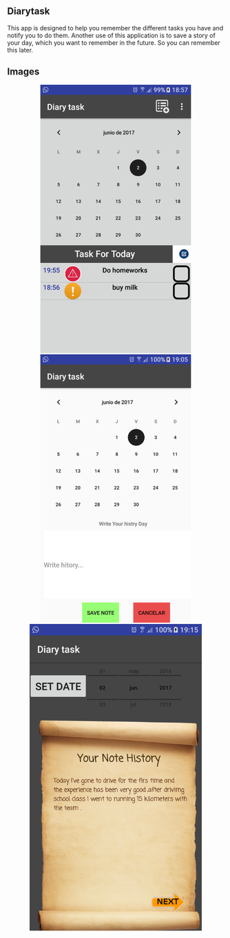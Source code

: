 Diarytask
---
This app is designed to help you remember the different tasks you have and notify you to do them.
Another use of this application is to save a story of your day, which you want to remember in the future. So you can remember this later.

Images
---
<p align="center">
<img src="https://github.com/lugman/Proyectos-DAW/blob/main/Diarytask/the%20main%20layout.png" width="350">
<img src="https://github.com/lugman/Proyectos-DAW/blob/main/Diarytask/write%20history.png" width="350">
<img src="https://github.com/lugman/Proyectos-DAW/blob/main/Diarytask/history%20%20layout.png" width="400">
<p>

